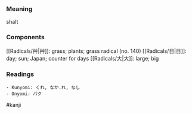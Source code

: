 ### Meaning

shalt

### Components

[[Radicals/艸|艸]]: grass; plants; grass radical (no. 140) [[Radicals/日|日]]: day; sun; Japan; counter for days [[Radicals/大|大]]: large; big

### Readings

```
- Kunyomi: くれ, なか.れ, なし
- Onyomi: バク
```

#kanji